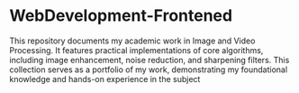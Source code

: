 # WebDevelopment-Frontened
This repository documents my academic work in Image and Video Processing. It features practical implementations of core algorithms, including   image enhancement, noise reduction, and sharpening filters. This collection serves as a portfolio of my work, demonstrating my foundational knowledge and hands-on experience in the subject
